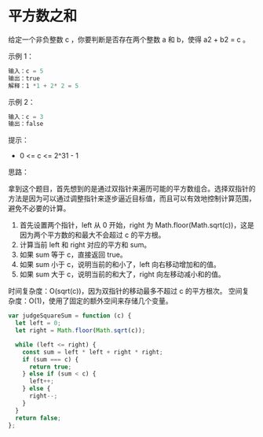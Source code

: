 # 平方数之和

给定一个非负整数 c ，你要判断是否存在两个整数 a 和 b，使得 a2 + b2 = c 。

示例 1：

```js
输入：c = 5
输出：true
解释：1 *1 + 2* 2 = 5
```

示例 2：

```js
输入：c = 3
输出：false
```

提示：

- 0 <= c <= 2^31 - 1

思路：

拿到这个题目，首先想到的是通过双指针来遍历可能的平方数组合。选择双指针的方法是因为可以通过调整指针来逐步逼近目标值，而且可以有效地控制计算范围，避免不必要的计算。

1. 首先设置两个指针，left 从 0 开始，right 为 Math.floor(Math.sqrt(c))，这是因为两个平方数的和最大不会超过 c 的平方根。
2. 计算当前 left 和 right 对应的平方和 sum。
3. 如果 sum 等于 c，直接返回 true。
4. 如果 sum 小于 c，说明当前的和小了，left 向右移动增加和的值。
5. 如果 sum 大于 c，说明当前的和大了，right 向左移动减小和的值。

时间复杂度：O(sqrt(c))，因为双指针的移动最多不超过 c 的平方根次。
空间复杂度：O(1)，使用了固定的额外空间来存储几个变量。

```js
var judgeSquareSum = function (c) {
  let left = 0;
  let right = Math.floor(Math.sqrt(c));

  while (left <= right) {
    const sum = left * left + right * right;
    if (sum === c) {
      return true;
    } else if (sum < c) {
      left++;
    } else {
      right--;
    }
  }
  return false;
};
```
